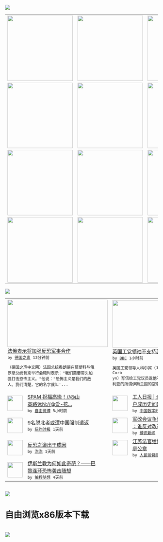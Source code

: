 

<a href="https://github.com/greatfire/z/raw/master/FreeBrowser.apk"><img src="https://raw.githubusercontent.com/greatfire/wiki/master/x/header.png" /></a><table><tr><td width="262" align="center" valign="center"><a href="https://github.com/greatfire/wiki/wiki/nyt" title="纽约时报中文网 国际纵览"><img src="https://raw.githubusercontent.com/greatfire/wiki/master/x/nyt_flag.png" width="215"/></a></td><td width="262" align="center" valign="center"><a href="https://github.com/greatfire/wiki/wiki/dw" title=""><img src="https://raw.githubusercontent.com/greatfire/wiki/master/x/dw_flag.png" width="215"/></a></td><td width="262" align="center" valign="center"><a href="https://github.com/greatfire/wiki/wiki/rmjd" title=""><img src="https://raw.githubusercontent.com/greatfire/wiki/master/x/rmjd_flag.png" width="215"/></a></td></tr><tr><td width="262" align="center" valign="center"><a href="https://github.com/paopaonetizen/website" title="泡泡 - 未经审查的互联网信息"><img src="https://raw.githubusercontent.com/greatfire/wiki/master/x/pp_flag.png" width="215"/></a></td><td width="262" align="center" valign="center"><a href="https://github.com/getlantern/mirror" title="以及自由微博和GreatFire.org官方中文论坛"><img src="https://raw.githubusercontent.com/greatfire/wiki/master/x/lantern_flag.png" width="215"/></a></td><td width="262" align="center" valign="center"><a href="https://github.com/cdtmirrors/m/" title=""><img src="https://raw.githubusercontent.com/greatfire/wiki/master/x/cdt_flag.png" width="215"/></a></td></tr><tr><td width="262" align="center" valign="center"><a href="https://github.com/program-think/blog" title="编程随想的博客"><img src="https://raw.githubusercontent.com/greatfire/wiki/master/x/pt_flag.png" width="215"/></a></td><td width="262" align="center" valign="center"><a href="https://github.com/greatfire/wiki/wiki/bbc" title=""><img src="https://raw.githubusercontent.com/greatfire/wiki/master/x/bbc_flag.png" width="215"/></a></td><td width="262" align="center" valign="center"><a href="https://github.com/freeweibo/s" title="自由微博 - 匿名和不受屏蔽的新浪微博搜索"><img src="https://raw.githubusercontent.com/greatfire/wiki/master/x/fw_flag.png" width="215"/></a></td></tr><tr><td width="262" align="center" valign="center"><a href="https://github.com/greatfire/wiki/wiki/google" title=""><img src="https://raw.githubusercontent.com/greatfire/wiki/master/x/google_flag.png" width="215"/></a></td><td width="262" align="center" valign="center"><a href="https://github.com/bxnews/boxun" title=""><img src="https://raw.githubusercontent.com/greatfire/wiki/master/x/bx_flag.png" width="215"/></a></td><td width="262" align="center" valign="center"><a href="https://github.com/greatfire/wiki/wiki/open-source" title="欢迎访问GreatFire.org开发者项目网站"><img src="https://raw.githubusercontent.com/greatfire/wiki/master/x/open-source_flag.png" width="215"/></a></td></tr></table><img src="https://raw.githubusercontent.com/greatfire/wiki/master/x/newsfeed text.png" /><table cols="4"><tr><td colspan="2" width="380"><a href="http://dw.com/p/1HDF7?maca=chi-GK-text-greatfire-all-chinese-15625-xml-mrss"><img src="http://www.dw.com/image/0,,18878661_302,00.jpg" width="330" height="156"/></a></br><a href="http://dw.com/p/1HDF7?maca=chi-GK-text-greatfire-all-chinese-15625-xml-mrss">法俄表示将加强反恐军事合作</a></br><kbd> by <a href="http://dw.de">德国之声</a> 13分钟前 </kbd></br><pre>（德国之声中文网）法国总统奥朗德在莫斯科与俄<br/>罗斯总统普京举行会晤时表示："我们需要带头加<br/>强打击恐怖主义。"他说："恐怖主义是我们的敌<br/>人。我们清楚，它的名字就叫'...</pre></td><td colspan="2" width="380"><a href="http://www.bbc.com/zhongwen/simp/uk/2015/11/151126_corbyn_against_attack"><img src="http://a.files.bbci.co.uk/worldservice/live/assets/images/2015/11/26/151126194841_corbyn_common_144x81_pa_nocredit.jpg" width="330" height="156"/></a></br><a href="http://www.bbc.com/zhongwen/simp/uk/2015/11/151126_corbyn_against_attack">英国工党领袖不支持英国空袭伊斯兰国</a></br><kbd> by <a href="http://www.bbc.co.uk/zhongwen/simp">BBC</a> 1小时前 </kbd></br><pre>英国工党领导人科尔宾（Jeremy Corb<br/>yn）写信给工党议员说他不能支持英国针对在叙<br/>利亚的所谓伊斯兰国的空袭。</pre></td></tr><tr><td><img src="http://ww1.sinaimg.cn/large/e441729bgw1eyekzezb36j20f00qojtp.jpg" width="50" height="50"/></td><td width="280"><a href="https://freeweibo.com/weibo/3913571413262652">SPAM 祝福高瑜！//@山<br/>高路远N://@爱-花...</a></br><kbd> by <a href="https://freeweibo.com/">自由微博</a> 5小时前 </kbd></td><td><img src="http://chinadigitaltimes.net/chinese/files/2015/11/4B5ud.jpg" width="50" height="50"/></td><td width="280"><a href="http://chinadigitaltimes.net/chinese/2015/11/%E5%B7%A5%E4%BA%BA%E6%97%A5%E6%8A%A5-%E5%85%A8%E5%9B%BD%E5%8D%83%E4%B8%87%E8%B6%85%E7%94%9F%E9%BB%91%E6%88%B7%E6%88%90%E5%8E%86%E5%8F%B2%E9%97%AE%E9%A2%98/">工人日报 | 全国千万超生黑<br/>户成历史问题</a></br><kbd> by <a href="http://chinadigitaltimes.net/chinese/">中国数字时代</a> 11小时前 </kbd></td></tr><tr><td><img src="http://static01.nyt.com/images/2015/11/25/world/26northkorea/26northkorea-articleInline.jpg" width="50" height="50"/></td><td width="280"><a href="https://d3qlz4p8smvoli.cloudfront.net/asia-pacific/20151126/c26northkorea/">9名脱北者或遭中国强制遣返</a></br><kbd> by <a href="http://m.cn.nytimes.com/">纽约时报</a> 1天前 </kbd></td><td><img src="https://raw.githubusercontent.com/greatfire/wiki/master/x/bx_logo.png" width="50" height="50"/></td><td width="280"><a href="http://www.boxun.com/news/gb/china/2015/11/201511261008.shtml">军改会议争议延长习近平发狠话<br/>：谁反对改革谁下台请看...</a></br><kbd> by <a href="http://www.boxun.com">博讯新闻</a> 1天前 </kbd></td></tr><tr><td><img src="https://raw.githubusercontent.com/greatfire/wiki/master/x/pp_logo.png" width="50" height="50"/></td><td width="280"><a href="https://pao-pao.net/article/641">反恐之道出于成因</a></br><kbd> by <a href="https://pao-pao.net">泡泡</a> 1天前 </kbd></td><td><img src="http://www.rmjdw.com/uploads/allimg/151125/0Z5311R9-0.jpg" width="50" height="50"/></td><td width="280"><a href="http://www.rmjdw.com//shehuijilu/20151125/15240.html">江苏法官给情人写保证书!盖法<br/>庭公章 </a></br><kbd> by <a href="http://www.rmjdw.com/">人民监督网</a> 1天前 </kbd></td></tr><tr><td><img src="http://lh3.googleusercontent.com/234j-5ESLa0EnVKddRD8H3aXa-jkrBGFCvG2zmTU-jVDu2XQkrMmtwqyAVUoBigPY2SHbp9dGViZSwoA_FbUyMBiI26Ex012BuTVzCvacomAjwmD2omXXzlcSytN5MxM1vdPlrzvuQ" width="50" height="50"/></td><td width="280"><a href="http://feedproxy.google.com/~r/programthink/~3/LIGoNg2WTXA/Why-Islam-Is-Different-from-Other-Religions.html">伊斯兰教为何如此奇葩？——巴<br/>黎连环恐怖袭击随想</a></br><kbd> by <a href="http://program-think.blogspot.com">编程随想</a> 4天前 </kbd></td></table></br><a href="https://github.com/greatfire/z/raw/master/FreeBrowser.apk"><img src="https://raw.githubusercontent.com/greatfire/wiki/master/x/download app.png" /></a><h1>自由浏览x86版本下载<h1><a href="https://github.com/greatfire/z/raw/master/FreeBrowser-x86.apk"><img src="https://raw.githubusercontent.com/greatfire/images/master/fb86.qr.png" /></a>
